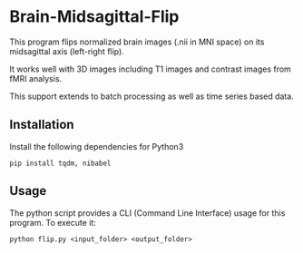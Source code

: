 # Brain-Midsagittal-Flip 

This program flips normalized brain images (.nii in MNI space) on its midsagittal axis (left-right flip). 

It works well with 3D images including T1 images and contrast images from fMRI analysis.

This support extends to batch processing as well as time series based data.

## Installation
Install the following dependencies for Python3
```
pip install tqdm, nibabel
```

## Usage 
The python script provides a CLI (Command Line Interface) usage for this program. To execute it:
```
python flip.py <input_folder> <output_folder>
```
